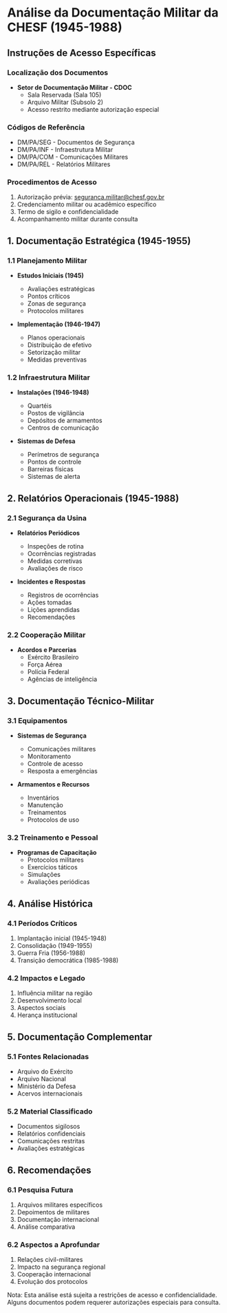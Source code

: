 # Análise da Documentação Militar da CHESF (1945-1988)

## Instruções de Acesso Específicas

### Localização dos Documentos
- **Setor de Documentação Militar - CDOC**
  * Sala Reservada (Sala 105)
  * Arquivo Militar (Subsolo 2)
  * Acesso restrito mediante autorização especial

### Códigos de Referência
- DM/PA/SEG - Documentos de Segurança
- DM/PA/INF - Infraestrutura Militar
- DM/PA/COM - Comunicações Militares
- DM/PA/REL - Relatórios Militares

### Procedimentos de Acesso
1. Autorização prévia: seguranca.militar@chesf.gov.br
2. Credenciamento militar ou acadêmico específico
3. Termo de sigilo e confidencialidade
4. Acompanhamento militar durante consulta

## 1. Documentação Estratégica (1945-1955)

### 1.1 Planejamento Militar
- **Estudos Iniciais (1945)**
  * Avaliações estratégicas
  * Pontos críticos
  * Zonas de segurança
  * Protocolos militares

- **Implementação (1946-1947)**
  * Planos operacionais
  * Distribuição de efetivo
  * Setorização militar
  * Medidas preventivas

### 1.2 Infraestrutura Militar
- **Instalações (1946-1948)**
  * Quartéis
  * Postos de vigilância
  * Depósitos de armamentos
  * Centros de comunicação

- **Sistemas de Defesa**
  * Perímetros de segurança
  * Pontos de controle
  * Barreiras físicas
  * Sistemas de alerta

## 2. Relatórios Operacionais (1945-1988)

### 2.1 Segurança da Usina
- **Relatórios Periódicos**
  * Inspeções de rotina
  * Ocorrências registradas
  * Medidas corretivas
  * Avaliações de risco

- **Incidentes e Respostas**
  * Registros de ocorrências
  * Ações tomadas
  * Lições aprendidas
  * Recomendações

### 2.2 Cooperação Militar
- **Acordos e Parcerias**
  * Exército Brasileiro
  * Força Aérea
  * Polícia Federal
  * Agências de inteligência

## 3. Documentação Técnico-Militar

### 3.1 Equipamentos
- **Sistemas de Segurança**
  * Comunicações militares
  * Monitoramento
  * Controle de acesso
  * Resposta a emergências

- **Armamentos e Recursos**
  * Inventários
  * Manutenção
  * Treinamentos
  * Protocolos de uso

### 3.2 Treinamento e Pessoal
- **Programas de Capacitação**
  * Protocolos militares
  * Exercícios táticos
  * Simulações
  * Avaliações periódicas

## 4. Análise Histórica

### 4.1 Períodos Críticos
1. Implantação inicial (1945-1948)
2. Consolidação (1949-1955)
3. Guerra Fria (1956-1988)
4. Transição democrática (1985-1988)

### 4.2 Impactos e Legado
1. Influência militar na região
2. Desenvolvimento local
3. Aspectos sociais
4. Herança institucional

## 5. Documentação Complementar

### 5.1 Fontes Relacionadas
- Arquivo do Exército
- Arquivo Nacional
- Ministério da Defesa
- Acervos internacionais

### 5.2 Material Classificado
- Documentos sigilosos
- Relatórios confidenciais
- Comunicações restritas
- Avaliações estratégicas

## 6. Recomendações

### 6.1 Pesquisa Futura
1. Arquivos militares específicos
2. Depoimentos de militares
3. Documentação internacional
4. Análise comparativa

### 6.2 Aspectos a Aprofundar
1. Relações civil-militares
2. Impacto na segurança regional
3. Cooperação internacional
4. Evolução dos protocolos

Nota: Esta análise está sujeita a restrições de acesso e confidencialidade. Alguns documentos podem requerer autorizações especiais para consulta. 